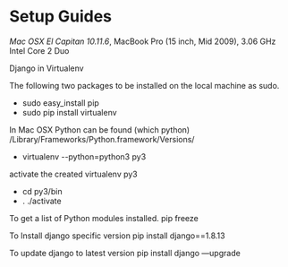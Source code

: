 # Setup Guides
*Mac OSX El Capitan 10.11.6*, MacBook Pro (15 inch, Mid 2009), 3.06 GHz Intel Core 2 Duo

Django in Virtualenv

The following two packages to be installed on the local machine as sudo.
* sudo easy_install pip
* sudo pip install virtualenv

In Mac OSX Python can be found (which python)
/Library/Frameworks/Python.framework/Versions/

* virtualenv --python=python3 py3

activate the created virtualenv py3

* cd py3/bin
* . ./activate

To get a list of Python modules installed.
	pip freeze

To Install django specific version
	pip install django==1.8.13

To update django to latest version
	pip install django —upgrade


